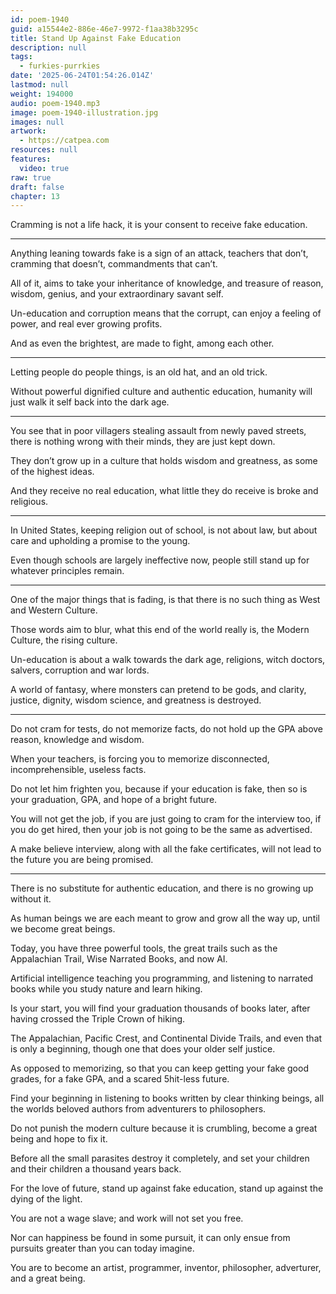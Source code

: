 ```yaml
---
id: poem-1940
guid: a15544e2-886e-46e7-9972-f1aa38b3295c
title: Stand Up Against Fake Education
description: null
tags:
  - furkies-purrkies
date: '2025-06-24T01:54:26.014Z'
lastmod: null
weight: 194000
audio: poem-1940.mp3
image: poem-1940-illustration.jpg
images: null
artwork:
  - https://catpea.com
resources: null
features:
  video: true
raw: true
draft: false
chapter: 13
---
```


Cramming is not a life hack,
it is your consent to receive fake education.

---

Anything leaning towards fake is a sign of an attack,
teachers that don’t, cramming that doesn’t, commandments that can’t.

All of it, aims to take your inheritance of knowledge,
and treasure of reason, wisdom, genius, and your extraordinary savant self.

Un-education and corruption means that the corrupt,
can enjoy a feeling of power, and real ever growing profits.

And as even the brightest, are made to fight,
among each other.

---

Letting people do people things,
is an old hat, and an old trick.

Without powerful dignified culture and authentic education,
humanity will just walk it self back into the dark age.

---

You see that in poor villagers stealing assault from newly paved streets,
there is nothing wrong with their minds, they are just kept down.

They don’t grow up in a culture that holds wisdom and greatness,
as some of the highest ideas.

And they receive no real education,
what little they do receive is broke and religious.

---


In United States, keeping religion out of school,
is not about law, but about care and upholding a promise to the young.

Even though schools are largely ineffective now,
people still stand up for whatever principles remain.

---

One of the major things that is fading,
is that there is no such thing as West and Western Culture.

Those words aim to blur, what this end of the world really is,
the Modern Culture, the rising culture.

Un-education is about a walk towards the dark age,
religions, witch doctors, salvers, corruption and war lords.

A world of fantasy, where monsters can pretend to be gods,
and clarity, justice, dignity, wisdom science, and greatness is destroyed.

---

Do not cram for tests, do not memorize facts,
do not hold up the GPA above reason, knowledge and wisdom.

When your teachers,
is forcing you to memorize disconnected, incomprehensible, useless facts.

Do not let him frighten you, because if your education is fake,
then so is your graduation, GPA, and hope of a bright future.

You will not get the job, if you are just going to cram for the interview too,
if you do get hired, then your job is not going to be the same as advertised.

A make believe interview, along with all the fake certificates,
will not lead to the future you are being promised.

---

There is no substitute for authentic education,
and there is no growing up without it.

As human beings we are each meant to grow and grow all the way up,
until we become great beings.

Today, you have three powerful tools,
the great trails such as the Appalachian Trail, Wise Narrated Books, and now AI.

Artificial intelligence teaching you programming,
and listening to narrated books while you study nature and learn hiking.

Is your start, you will find your graduation thousands of books later,
after having crossed the Triple Crown of hiking.

The Appalachian, Pacific Crest, and Continental Divide Trails,
and even that is only a beginning, though one that does your older self justice.

As opposed to memorizing, so that you can keep getting your fake good grades,
for a fake GPA, and a scared 5hit-less future.

Find your beginning in listening to books written by clear thinking beings,
all the worlds beloved authors from adventurers to philosophers.

Do not punish the modern culture because it is crumbling,
become a great being and hope to fix it.

Before all the small parasites destroy it completely,
and set your children and their children a thousand years back.

For the love of future, stand up against fake education,
stand up against the dying of the light.

You are not a wage slave;
and work will not set you free.

Nor can happiness be found in some pursuit,
it can only ensue from pursuits greater than you can today imagine.

You are to become an artist, programmer, inventor,
philosopher, adverturer, and a great being.
